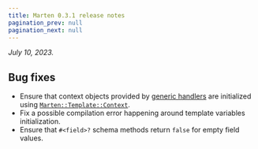 ```yaml
---
title: Marten 0.3.1 release notes
pagination_prev: null
pagination_next: null
---
```


_July 10, 2023._

## Bug fixes

* Ensure that context objects provided by [generic handlers](../../handlers-and-http/generic-handlers) are initialized using [`Marten::Template::Context`](pathname:///api/0.3/Marten/Template/Context.html).
* Fix a possible compilation error happening around template variables initialization.
* Ensure that `#<field>?` schema methods return `false` for empty field values.
